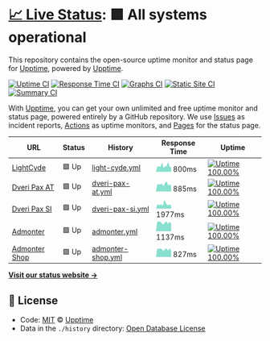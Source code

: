 # [📈 Live Status](https://demo.upptime.js.org): <!--live status--> **🟩 All systems operational**

This repository contains the open-source uptime monitor and status page for [Upptime](https://upptime.js.org), powered by [Upptime](https://github.com/upptime/upptime).

[![Uptime CI](https://github.com/koj-co/upptime/workflows/Uptime%20CI/badge.svg)](https://github.com/koj-co/upptime/actions?query=workflow%3A%22Uptime+CI%22)
[![Response Time CI](https://github.com/koj-co/upptime/workflows/Response%20Time%20CI/badge.svg)](https://github.com/koj-co/upptime/actions?query=workflow%3A%22Response+Time+CI%22)
[![Graphs CI](https://github.com/koj-co/upptime/workflows/Graphs%20CI/badge.svg)](https://github.com/koj-co/upptime/actions?query=workflow%3A%22Graphs+CI%22)
[![Static Site CI](https://github.com/koj-co/upptime/workflows/Static%20Site%20CI/badge.svg)](https://github.com/koj-co/upptime/actions?query=workflow%3A%22Static+Site+CI%22)
[![Summary CI](https://github.com/koj-co/upptime/workflows/Summary%20CI/badge.svg)](https://github.com/koj-co/upptime/actions?query=workflow%3A%22Summary+CI%22)

With [Upptime](https://upptime.js.org), you can get your own unlimited and free uptime monitor and status page, powered entirely by a GitHub repository. We use [Issues](https://github.com/upptime/upptime/issues) as incident reports, [Actions](https://github.com/upptime/upptime/actions) as uptime monitors, and [Pages](https://demo.upptime.js.org) for the status page.

<!--start: status pages-->
<!-- This summary is generated by Upptime (https://github.com/upptime/upptime) -->
<!-- Do not edit this manually, your changes will be overwritten -->

| URL                                        | Status | History                                                                                            | Response Time                                                                      | Uptime                                                                                                                                                                                                                     |
| ------------------------------------------ | ------ | -------------------------------------------------------------------------------------------------- | ---------------------------------------------------------------------------------- | -------------------------------------------------------------------------------------------------------------------------------------------------------------------------------------------------------------------------- |
| [LightCyde](https://lightcyde.agency)      | 🟩 Up  | [light-cyde.yml](https://github.com/lightcyde/upptime/commits/master/history/light-cyde.yml)       | <img alt="Response time graph" src="./graphs/light-cyde.png" height="20"> 800ms    | [![Uptime 100.00%](https://img.shields.io/endpoint?url=https%3A%2F%2Fraw.githubusercontent.com%2Flightcyde%2Fupptime%2Fmaster%2Fapi%2Flight-cyde%2Fuptime.json)](https://status.lightcyde.agency/history/light-cyde)       |
| [Dveri Pax AT](https://dveri-pax.at)       | 🟩 Up  | [dveri-pax-at.yml](https://github.com/lightcyde/upptime/commits/master/history/dveri-pax-at.yml)   | <img alt="Response time graph" src="./graphs/dveri-pax-at.png" height="20"> 885ms  | [![Uptime 100.00%](https://img.shields.io/endpoint?url=https%3A%2F%2Fraw.githubusercontent.com%2Flightcyde%2Fupptime%2Fmaster%2Fapi%2Fdveri-pax-at%2Fuptime.json)](https://status.lightcyde.agency/history/dveri-pax-at)   |
| [Dveri Pax SI](https://dveri-pax.si)       | 🟩 Up  | [dveri-pax-si.yml](https://github.com/lightcyde/upptime/commits/master/history/dveri-pax-si.yml)   | <img alt="Response time graph" src="./graphs/dveri-pax-si.png" height="20"> 1977ms | [![Uptime 100.00%](https://img.shields.io/endpoint?url=https%3A%2F%2Fraw.githubusercontent.com%2Flightcyde%2Fupptime%2Fmaster%2Fapi%2Fdveri-pax-si%2Fuptime.json)](https://status.lightcyde.agency/history/dveri-pax-si)   |
| [Admonter](https://admonter.com)           | 🟩 Up  | [admonter.yml](https://github.com/lightcyde/upptime/commits/master/history/admonter.yml)           | <img alt="Response time graph" src="./graphs/admonter.png" height="20"> 1137ms     | [![Uptime 100.00%](https://img.shields.io/endpoint?url=https%3A%2F%2Fraw.githubusercontent.com%2Flightcyde%2Fupptime%2Fmaster%2Fapi%2Fadmonter%2Fuptime.json)](https://status.lightcyde.agency/history/admonter)           |
| [Admonter Shop](https://shop.admonter.com) | 🟩 Up  | [admonter-shop.yml](https://github.com/lightcyde/upptime/commits/master/history/admonter-shop.yml) | <img alt="Response time graph" src="./graphs/admonter-shop.png" height="20"> 827ms | [![Uptime 100.00%](https://img.shields.io/endpoint?url=https%3A%2F%2Fraw.githubusercontent.com%2Flightcyde%2Fupptime%2Fmaster%2Fapi%2Fadmonter-shop%2Fuptime.json)](https://status.lightcyde.agency/history/admonter-shop) |

<!--end: status pages-->

[**Visit our status website →**](https://demo.upptime.js.org)

## 📄 License

- Code: [MIT](./LICENSE) © [Upptime](https://upptime.js.org)
- Data in the `./history` directory: [Open Database License](https://opendatacommons.org/licenses/odbl/1-0/)
